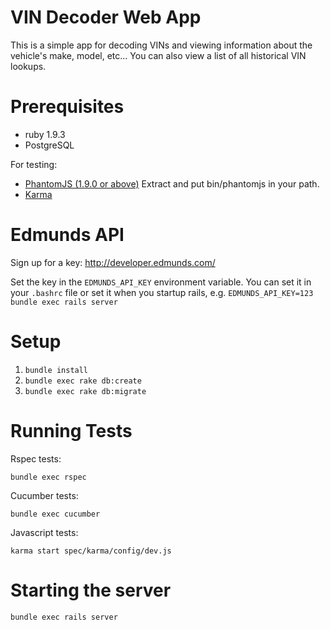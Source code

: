 # VIN Decoder Web App

This is a simple app for decoding VINs and viewing information about the vehicle's make, model, etc... You can also view a list of all historical VIN lookups.

Prerequisites
=============

* ruby 1.9.3
* PostgreSQL

For testing:

* [PhantomJS (1.9.0 or above)](http://phantomjs.org/download.html) Extract and put bin/phantomjs in your path.
* [Karma](karma-runner.github.io)

Edmunds API
===========

Sign up for a key: http://developer.edmunds.com/

Set the key in the `EDMUNDS_API_KEY` environment variable. You can set it in your `.bashrc` file or set it when you startup rails, e.g. `EDMUNDS_API_KEY=123 bundle exec rails server`

Setup
=====

1. `bundle install`
2. `bundle exec rake db:create`
3. `bundle exec rake db:migrate`

Running Tests
=============

Rspec tests:

`bundle exec rspec`

Cucumber tests:

`bundle exec cucumber`

Javascript tests:

`karma start spec/karma/config/dev.js`

Starting the server
===================

`bundle exec rails server`
